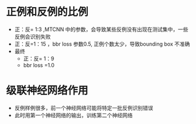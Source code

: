 # 正例和反例的比例
* 正：反= 1:3  ,MTCNN 中的参数，会导致某些反例没有出现在测试集中，一些反例会识别失败
* 正：反=1：15 ，bbr loss 参数0.5, 正例个数太少，导致bounding box 不准确
* 最终
    * 正：反= 1：9 
    * bbr loss =1.0

# 级联神经网络作用
* 反例样例很多，前一个神经网络可能将特定一批反例识别错误
* 此时用第一个神经网络的输出，训练第二个神经网络